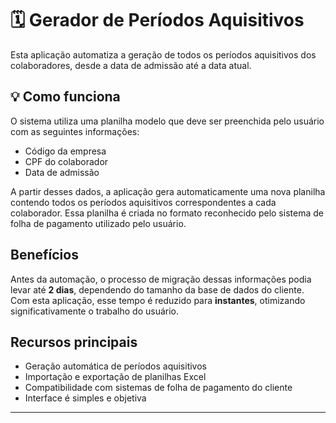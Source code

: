# 🗓️ Gerador de Períodos Aquisitivos

Esta aplicação automatiza a geração de todos os períodos aquisitivos dos colaboradores, desde a data de admissão até a data atual.

## 💡 Como funciona

O sistema utiliza uma planilha modelo que deve ser preenchida pelo usuário com as seguintes informações:
- Código da empresa
- CPF do colaborador
- Data de admissão

A partir desses dados, a aplicação gera automaticamente uma nova planilha contendo todos os períodos aquisitivos correspondentes a cada colaborador. Essa planilha é criada no formato reconhecido pelo sistema de folha de pagamento utilizado pelo usuário.

## Benefícios

Antes da automação, o processo de migração dessas informações podia levar até **2 dias**, dependendo do tamanho da base de dados do cliente. Com esta aplicação, esse tempo é reduzido para **instantes**, otimizando significativamente o trabalho do usuário.

## Recursos principais

- Geração automática de períodos aquisitivos
- Importação e exportação de planilhas Excel
- Compatibilidade com sistemas de folha de pagamento do cliente
- Interface é simples e objetiva

---
